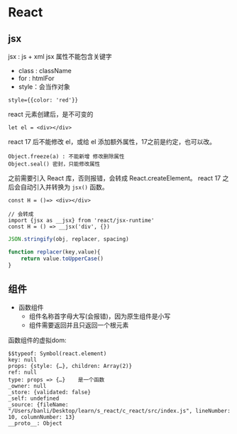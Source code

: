 # React

## jsx

jsx : js + xml
jsx 属性不能包含关键字
- class : className
- for : htmlFor
- style：会当作对象

```
style={{color: 'red'}}
```

react 元素创建后，是不可变的

```
let el = <div></div>
```
react 17 后不能修改 el，或给 el 添加额外属性，17之前是约定，也可以改。

```
Object.freeze(a) : 不能新增 修改删除属性
Object.seal() 密封，只能修改属性
```

之前需要引入 React 库，否则报错，会转成 React.createElement。
react 17 之后会自动引入并转换为 `jsx()` 函数。

```
const H = ()=> <div></div>

// 会转成
import {jsx as __jsx} from 'react/jsx-runtime'
const H = () => __jsx('div', {})
```

```js
JSON.stringify(obj, replacer, spacing)

function replacer(key,value){
    return value.toUpperCase()
}
```

## 组件

- 函数组件
    - 组件名称首字母大写(会报错)，因为原生组件是小写
    - 组件需要返回并且只返回一个根元素
    
函数组件的虚拟dom: 

```
$$typeof: Symbol(react.element)
key: null
props: {style: {…}, children: Array(2)}
ref: null
type: props => {…}    是一个函数
_owner: null
_store: {validated: false}
_self: undefined
_source: {fileName: "/Users/banli/Desktop/learn/s_react/c_react/src/index.js", lineNumber: 10, columnNumber: 13}
__proto__: Object
```

































